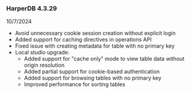 ### HarperDB 4.3.29

10/7/2024

- Avoid unnecessary cookie session creation without explicit login
- Added support for caching directives in operations API
- Fixed issue with creating metadata for table with no primary key
- Local studio upgrade:
  - Added support for "cache only" mode to view table data without origin resolution
  - Added partial support for cookie-based authentication
  - Added support for browsing tables with no primary key
  - Improved performance for sorting tables
